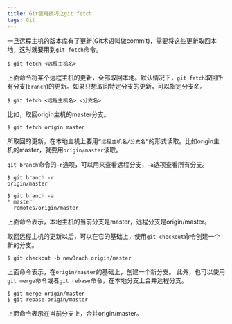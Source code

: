 ```yaml
---
title: Git使用技巧之git fetch
tags: Git
---
```


一旦远程主机的版本库有了更新(Git术语叫做commit)，需要将这些更新取回本地，这时就要用到`git fetch`命令。
```
$ git fetch <远程主机名>
```
上面命令将某个远程主机的更新，全部取回本地。默认情况下，`git fetch`取回所有分支(`branch`)的更新。如果只想取回特定分支的更新，可以指定分支名。
```
$ git fetch <远程主机名> <分支名>
```
比如，取回origin主机的master分支。
```
$ git fetch origin master
```
所取回的更新，在本地主机上要用`“远程主机名/分支名”`的形式读取。比如origin主机的master，就要用`origin/master`读取。

`git branch`命令的`-r`选项，可以用来查看远程分支，`-a`选项查看所有分支。
```
$ git branch -r
origin/master

$ git branch -a
* master
  remotes/origin/master
```
上面命令表示，本地主机的当前分支是master，远程分支是origin/master。

取回远程主机的更新以后，可以在它的基础上，使用`git checkout`命令创建一个新的分支。
```
$ git checkout -b newBrach origin/master
```
上面命令表示，在`origin/master`的基础上，创建一个新分支。
此外，也可以使用`git merge`命令或者`git rebase`命令，在本地分支上合并远程分支。
```
$ git merge origin/master
$ git rebase origin/master
```
上面命令表示在当前分支上，合并origin/master。